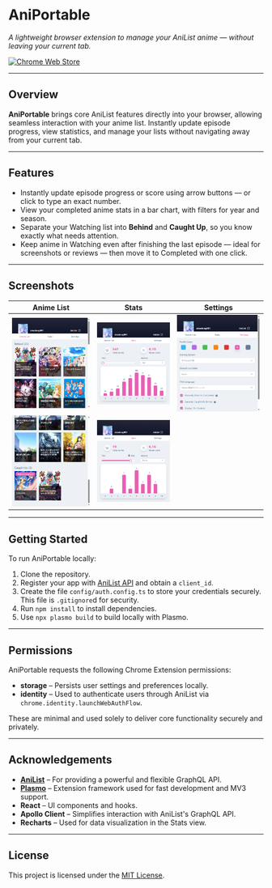 # AniPortable

_A lightweight browser extension to manage your AniList anime — without leaving your current tab._

[![Chrome Web Store](https://img.shields.io/chrome-web-store/v/hinkgmlhncliohmckclnopolbfjinhmb?style=flat-square)](https://chromewebstore.google.com/detail/hinkgmlhncliohmckclnopolbfjinhmb)

---

## Overview

**AniPortable** brings core AniList features directly into your browser, allowing seamless interaction with your anime list. Instantly update episode progress, view statistics, and manage your lists without navigating away from your current tab.

---

## Features

- Instantly update episode progress or score using arrow buttons — or click to type an exact number.
- View your completed anime stats in a bar chart, with filters for year and season.
- Separate your Watching list into **Behind** and **Caught Up**, so you know exactly what needs attention.
- Keep anime in Watching even after finishing the last episode — ideal for screenshots or reviews — then move it to Completed with one click.

---

## Screenshots

| Anime List | Stats | Settings |
|-----------|------------|----------------|
| ![List 1](./screenshots/list1.png) | ![Stats 1](./screenshots/stats1.png) | ![Settings](./screenshots/settings.png) |
| ![List 2](./screenshots/list2.png) | ![Stats 2](./screenshots/stats2.png) | |

---

## Getting Started

To run AniPortable locally:

1. Clone the repository.
2. Register your app with [AniList API](https://anilist.co/settings/developer) and obtain a `client_id`.
3. Create the file `config/auth.config.ts` to store your credentials securely. This file is `.gitignore`d for security.
4. Run `npm install` to install dependencies.
5. Use `npx plasmo build` to build locally with Plasmo.

---

## Permissions

AniPortable requests the following Chrome Extension permissions:

- **storage** – Persists user settings and preferences locally.
- **identity** – Used to authenticate users through AniList via `chrome.identity.launchWebAuthFlow`.

These are minimal and used solely to deliver core functionality securely and privately.

---

## Acknowledgements

- **[AniList](https://anilist.co)** – For providing a powerful and flexible GraphQL API.
- **[Plasmo](https://www.plasmo.com/)** – Extension framework used for fast development and MV3 support.
- **React** – UI components and hooks.
- **Apollo Client** – Simplifies interaction with AniList's GraphQL API.
- **Recharts** – Used for data visualization in the Stats view.

---

## License

This project is licensed under the [MIT License](./LICENSE).
